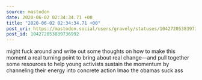 ```yaml
---
source: mastodon
date: 2020-06-02 02:34:34.71 +00
title: "2020-06-02 02:34:34.71 +00"
post_uri: https://mastodon.social/users/gravely/statuses/104272053839736992
post_id: 104272053839736992
---
```

might fuck around and write out some thoughts on how to make this moment a real turning point to bring about real change––and pull together some resources to help young activists sustain the momentum by channeling their energy into concrete action lmao the obamas suck ass


